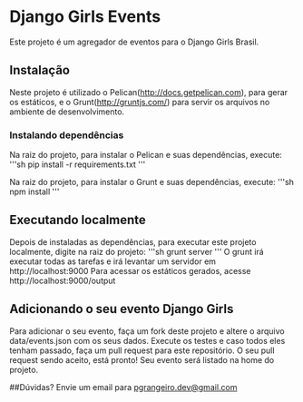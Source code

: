 # Django Girls Events
Este projeto é um agregador de eventos para o Django Girls Brasil.

## Instalação
Neste projeto é utilizado o Pelican(http://docs.getpelican.com), para gerar os estáticos, e o Grunt(http://gruntjs.com/) para servir os arquivos no ambiente de desenvolvimento.

### Instalando dependências

Na raiz do projeto, para instalar o Pelican e suas dependências, execute:
'''sh
pip install -r requirements.txt
'''

Na raiz do projeto, para instalar o Grunt e suas dependências, execute:
'''sh
npm install
'''

## Executando localmente
Depois de instaladas as dependências, para executar este projeto localmente, digite na raiz do projeto:
'''sh
grunt server
'''
O grunt irá executar todas as tarefas e irá levantar um servidor em http://localhost:9000
Para acessar os estáticos gerados, acesse http://localhost:9000/output

## Adicionando o seu evento Django Girls
Para adicionar o seu evento, faça um fork deste projeto e altere o arquivo data/events.json com os seus dados.
Execute os testes e caso todos eles tenham passado, faça um pull request para este repositório.
O seu pull request sendo aceito, está pronto! Seu evento será listado na home do projeto.

##Dúvidas?
Envie um email para pgrangeiro.dev@gmail.com
